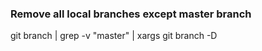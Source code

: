 ### Remove all local branches except master branch
git branch | grep -v "master" | xargs git branch -D
